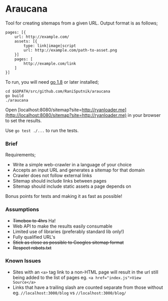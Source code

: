 # Araucana

Tool for creating sitemaps from a given URL. Output format is as follows;

```
pages: [{
	url: http://example.com/
	assets: [{
		type: link|image|script
		url: http://example.com/path-to-asset.png
	}]
	pages: [
		http://example.com/link
	]
}]
```

To run, you will need [go 1.8](https://golang.org/doc/go1.8) or later installed;

```
cd $GOPATH/src/github.com/RaniSputnik/araucana
go build
./araucana
```

Open [localhost:8080/sitemap?site=http://ryanloader.me](http://localhost:8080/sitemap?site=http://ryanloader.me) in your browser to set the results.

Use `go test ./...` to run the tests.

### Brief

Requirements;

* Write a simple web-crawler in a language of your choice
* Accepts an input URL and generates a sitemap for that domain
* Crawler does not follow external links
* Sitemap should include links between pages
* Sitemap should include static assets a page depends on

Bonus points for tests and making it as fast as possible!

### Assumptions

* ~~Timebox to 4hrs~~ Ha!
* Web API to make the results easily consumable
* Limited use of libraries (preferably standard lib only!)
* Fully qualified URL's
* ~~Stick as close as possible to Googles sitemap format~~
* ~~Respect robots.txt~~

### Known Issues

* Sites with an `<a>` tag link to a non-HTML page will result in the url still being added to the list of pages eg. `<a href="index.js">View Source</a>`
* Links that have a trailing slash are counted separate from those without eg. `//localhost:3000/blog` vs `//localhost:3000/blog/`
